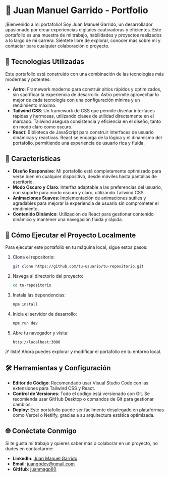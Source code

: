 # 🌟 Juan Manuel Garrido - Portfolio

¡Bienvenido a mi portafolio! Soy Juan Manuel Garrido, un desarrollador apasionado por crear experiencias digitales cautivadoras y eficientes. Este portafolio es una muestra de mi trabajo, habilidades y proyectos realizados a lo largo de mi carrera. Siéntete libre de explorar, conocer más sobre mí y contactar para cualquier colaboración o proyecto.

## 🚀 Tecnologías Utilizadas

Este portafolio está construido con una combinación de las tecnologías más modernas y potentes:

- **Astro**: Framework moderno para construir sitios rápidos y optimizados, sin sacrificar la experiencia de desarrollo. Astro permite aprovechar lo mejor de cada tecnología con una configuración mínima y un rendimiento máximo.
- **Tailwind CSS**: Un framework de CSS que permite diseñar interfaces rápidas y hermosas, utilizando clases de utilidad directamente en el marcado. Tailwind asegura consistencia y eficiencia en el diseño, tanto en modo claro como oscuro.
- **React**: Biblioteca de JavaScript para construir interfaces de usuario dinámicas y reactivas. React se encarga de la lógica y el dinamismo del portafolio, permitiendo una experiencia de usuario rica y fluida.

## 🎨 Características

- **Diseño Responsive**: Mi portafolio está completamente optimizado para verse bien en cualquier dispositivo, desde móviles hasta pantallas de escritorio.
- **Modo Oscuro y Claro**: Interfaz adaptable a las preferencias del usuario, con soporte para modo oscuro y claro, utilizando Tailwind CSS.
- **Animaciones Suaves**: Implementación de animaciones sutiles y agradables para mejorar la experiencia de usuario sin comprometer el rendimiento.
- **Contenido Dinámico**: Utilización de React para gestionar contenido dinámico y mantener una navegación fluida y rápida.


## 📜 Cómo Ejecutar el Proyecto Localmente

Para ejecutar este portafolio en tu máquina local, sigue estos pasos:

1. Clona el repositorio:

    ```bash
    git clone https://github.com/tu-usuario/tu-repositorio.git
    ```

2. Navega al directorio del proyecto:

    ```bash
    cd tu-repositorio
    ```

3. Instala las dependencias:

    ```bash
    npm install
    ```

4. Inicia el servidor de desarrollo:

    ```bash
    npm run dev
    ```

5. Abre tu navegador y visita:

    ```
    http://localhost:3000
    ```

¡Y listo! Ahora puedes explorar y modificar el portafolio en tu entorno local.

## 🛠️ Herramientas y Configuración

- **Editor de Código**: Recomendado usar Visual Studio Code con las extensiones para Tailwind CSS y React.
- **Control de Versiones**: Todo el código está versionado con Git. Se recomienda usar GitHub Desktop o comandos de Git para gestionar cambios.
- **Deploy**: Este portafolio puede ser fácilmente desplegado en plataformas como Vercel o Netlify, gracias a su arquitectura estática optimizada.

## 🌐 Conéctate Conmigo

Si te gusta mi trabajo y quieres saber más o colaborar en un proyecto, no dudes en contactarme:

- **LinkedIn**: [Juan Manuel Garrido](https://linkedin.com/in/tu-perfil)
- **Email**: [juangpdev@gmail.com](mailto:juangpdev@gmail.com)
- **GitHub**: [juanmagp80](https://github.com/juanmagp80)


